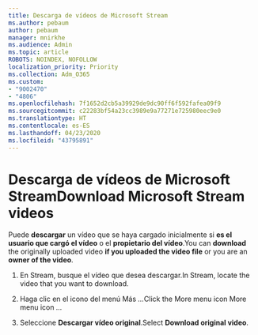 ```yaml
---
title: Descarga de vídeos de Microsoft Stream
ms.author: pebaum
author: pebaum
manager: mnirkhe
ms.audience: Admin
ms.topic: article
ROBOTS: NOINDEX, NOFOLLOW
localization_priority: Priority
ms.collection: Adm_O365
ms.custom:
- "9002470"
- "4806"
ms.openlocfilehash: 7f1652d2cb5a39929de9dc90ff6f592fafea09f9
ms.sourcegitcommit: c22283bf54a23cc3989e9a77271e725980eec9e0
ms.translationtype: HT
ms.contentlocale: es-ES
ms.lasthandoff: 04/23/2020
ms.locfileid: "43795891"
---
```

# <a name="download-microsoft-stream-videos"></a><span data-ttu-id="fb4bb-102">Descarga de vídeos de Microsoft Stream</span><span class="sxs-lookup"><span data-stu-id="fb4bb-102">Download Microsoft Stream videos</span></span>

<span data-ttu-id="fb4bb-103">Puede **descargar** un vídeo que se haya cargado inicialmente si **es el usuario que cargó el vídeo** o el **propietario del vídeo**.</span><span class="sxs-lookup"><span data-stu-id="fb4bb-103">You can **download** the originally uploaded video **if you uploaded the video file** or you are an **owner of the video**.</span></span>

1. <span data-ttu-id="fb4bb-104">En Stream, busque el vídeo que desea descargar.</span><span class="sxs-lookup"><span data-stu-id="fb4bb-104">In Stream, locate the video that you want to download.</span></span>

2. <span data-ttu-id="fb4bb-105">Haga clic en el icono del menú Más *...*</span><span class="sxs-lookup"><span data-stu-id="fb4bb-105">Click the More menu icon More menu icon *...*</span></span>

3. <span data-ttu-id="fb4bb-106">Seleccione **Descargar vídeo original**.</span><span class="sxs-lookup"><span data-stu-id="fb4bb-106">Select **Download original video**.</span></span>
